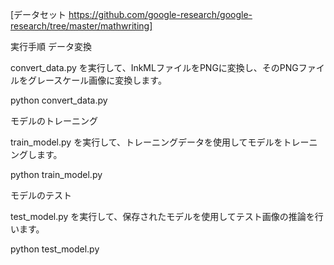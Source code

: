 [データセット  https://github.com/google-research/google-research/tree/master/mathwriting]

実行手順
データ変換

convert_data.py を実行して、InkMLファイルをPNGに変換し、そのPNGファイルをグレースケール画像に変換します。

python convert_data.py

モデルのトレーニング

train_model.py を実行して、トレーニングデータを使用してモデルをトレーニングします。

python train_model.py

モデルのテスト

test_model.py を実行して、保存されたモデルを使用してテスト画像の推論を行います。

python test_model.py
